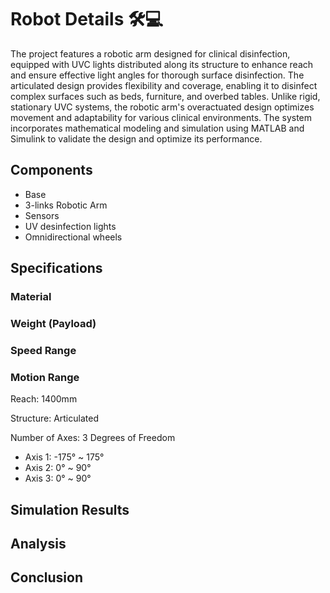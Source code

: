 # Robot Details 🛠️💻
The project features a robotic arm designed for clinical disinfection, equipped with UVC lights distributed along its structure to enhance reach and ensure effective light angles for thorough surface disinfection. The articulated design provides flexibility and coverage, enabling it to disinfect complex surfaces such as beds, furniture, and overbed tables. Unlike rigid, stationary UVC systems, the robotic arm's overactuated design optimizes movement and adaptability for various clinical environments. The system incorporates mathematical modeling and simulation using MATLAB and Simulink to validate the design and optimize its performance.
## Components 
- Base
- 3-links Robotic Arm
- Sensors
- UV desinfection lights
- Omnidirectional wheels
## Specifications
### Material
### Weight (Payload)
### Speed Range
### Motion Range
Reach: 1400mm

Structure: Articulated

Number of Axes: 3 Degrees of Freedom
- Axis 1: -175° ~ 175°
- Axis 2: 0° ~ 90°
- Axis 3: 0° ~ 90°
## Simulation Results
## Analysis
## Conclusion
